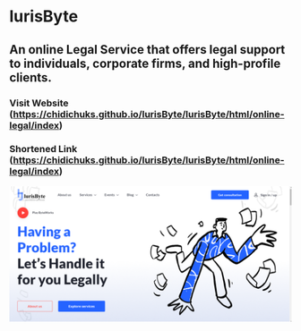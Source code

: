 # lurisByte
## An online Legal Service that offers legal support to individuals, corporate firms, and high-profile clients.

### Visit Website (https://chidichuks.github.io/lurisByte/lurisByte/html/online-legal/index)
### Shortened Link (https://chidichuks.github.io/lurisByte/lurisByte/html/online-legal/index)

![Preview](https://raw.githubusercontent.com/ChidiChuks/lurisByte/master/homepage.png)
